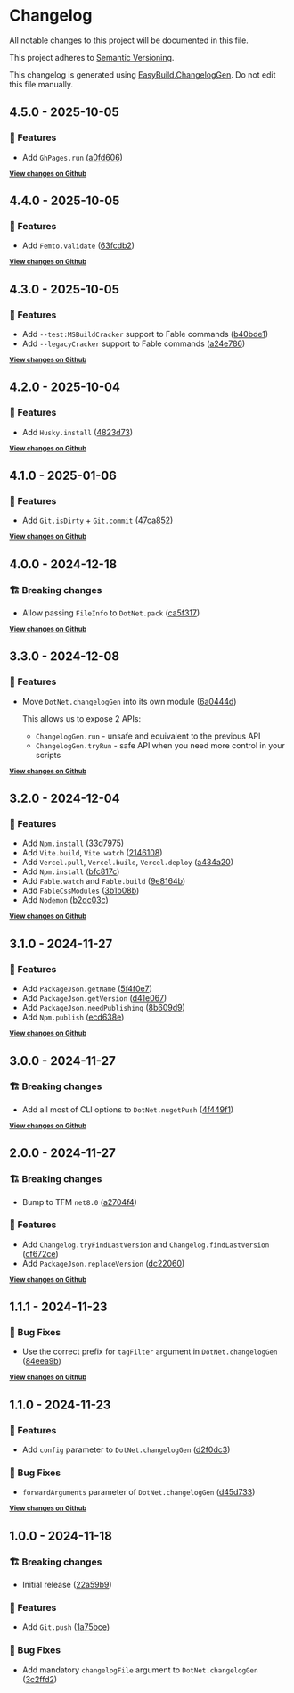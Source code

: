 # Changelog

All notable changes to this project will be documented in this file.

This project adheres to [Semantic Versioning](https://semver.org/spec/v2.0.0.html).

This changelog is generated using [EasyBuild.ChangelogGen](https://github.com/easybuild-org/EasyBuild.ChangelogGen). Do not edit this file manually.

<!-- EasyBuild: START -->
<!-- last_commit_released: a0fd606e78e2bc20c06a8f13e205a06f7e3186ee -->
<!-- EasyBuild: END -->

## 4.5.0 - 2025-10-05

### 🚀 Features

* Add `GhPages.run` ([a0fd606](https://github.com/easybuild-org/EasyBuild.Tools/commit/a0fd606e78e2bc20c06a8f13e205a06f7e3186ee))

<strong><small>[View changes on Github](https://github.com/easybuild-org/EasyBuild.Tools/compare/63fcdb24930218e1f2fe9d57a388ff3ef93a4114..a0fd606e78e2bc20c06a8f13e205a06f7e3186ee)</small></strong>

## 4.4.0 - 2025-10-05

### 🚀 Features

* Add `Femto.validate` ([63fcdb2](https://github.com/easybuild-org/EasyBuild.Tools/commit/63fcdb24930218e1f2fe9d57a388ff3ef93a4114))

<strong><small>[View changes on Github](https://github.com/easybuild-org/EasyBuild.Tools/compare/a24e7862f1b91261573eb00f2ba89e216fa6b66c..63fcdb24930218e1f2fe9d57a388ff3ef93a4114)</small></strong>

## 4.3.0 - 2025-10-05

### 🚀 Features

* Add `--test:MSBuildCracker` support to Fable commands ([b40bde1](https://github.com/easybuild-org/EasyBuild.Tools/commit/b40bde1235c9d09bc3d100c0bc84ab3c33049f6b))
* Add `--legacyCracker` support to Fable commands ([a24e786](https://github.com/easybuild-org/EasyBuild.Tools/commit/a24e7862f1b91261573eb00f2ba89e216fa6b66c))

<strong><small>[View changes on Github](https://github.com/easybuild-org/EasyBuild.Tools/compare/be3b9e4fa8904b4916c2f5bb40bd865310e1f452..a24e7862f1b91261573eb00f2ba89e216fa6b66c)</small></strong>

## 4.2.0 - 2025-10-04

### 🚀 Features

* Add `Husky.install` ([4823d73](https://github.com/easybuild-org/EasyBuild.Tools/commit/4823d7333e7d8ab4cf517c30f4b7fc715ad41436))

<strong><small>[View changes on Github](https://github.com/easybuild-org/EasyBuild.Tools/compare/47ca852f48d9458bb15e87e0856ff8c5f6eba94e..be3b9e4fa8904b4916c2f5bb40bd865310e1f452)</small></strong>

## 4.1.0 - 2025-01-06

### 🚀 Features

* Add `Git.isDirty` + `Git.commit` ([47ca852](https://github.com/easybuild-org/EasyBuild.Tools/commit/47ca852f48d9458bb15e87e0856ff8c5f6eba94e))

<strong><small>[View changes on Github](https://github.com/easybuild-org/EasyBuild.Tools/compare/fe8746f41d62c58740f908a2f88ac07f9d61df4c..47ca852f48d9458bb15e87e0856ff8c5f6eba94e)</small></strong>

## 4.0.0 - 2024-12-18

### 🏗️ Breaking changes

* Allow passing `FileInfo` to `DotNet.pack` ([ca5f317](https://github.com/easybuild-org/EasyBuild.Tools/commit/ca5f317ea749079e140a4394943511242cf74c96))

<strong><small>[View changes on Github](https://github.com/easybuild-org/EasyBuild.Tools/compare/6a0444d6243a5ae97b28b37d0b4f7a05c1d988c7..fe8746f41d62c58740f908a2f88ac07f9d61df4c)</small></strong>

## 3.3.0 - 2024-12-08

### 🚀 Features

* Move `DotNet.changelogGen` into its own module ([6a0444d](https://github.com/easybuild-org/EasyBuild.Tools/commit/6a0444d6243a5ae97b28b37d0b4f7a05c1d988c7))

    This allows us to expose 2 APIs:

    - `ChangelogGen.run` - unsafe and equivalent to the previous API
    - `ChangelogGen.tryRun` - safe API when you need more control in your scripts

<strong><small>[View changes on Github](https://github.com/easybuild-org/EasyBuild.Tools/compare/b2dc03c252a56ce42b81b24506b98abc45c5fe00..6a0444d6243a5ae97b28b37d0b4f7a05c1d988c7)</small></strong>

## 3.2.0 - 2024-12-04

### 🚀 Features

* Add `Npm.install` ([33d7975](https://github.com/easybuild-org/EasyBuild.Tools/commit/33d797503e094cf434138fcfb2361694e85d81af))
* Add `Vite.build`, `Vite.watch` ([2146108](https://github.com/easybuild-org/EasyBuild.Tools/commit/2146108e84df05ba4f170ba98e35d98c6e98a9b6))
* Add `Vercel.pull`, `Vercel.build`, `Vercel.deploy` ([a434a20](https://github.com/easybuild-org/EasyBuild.Tools/commit/a434a20c9d9c68d7259f3222054c0e5500a25823))
* Add `Npm.install` ([bfc817c](https://github.com/easybuild-org/EasyBuild.Tools/commit/bfc817c55ea1a082157d706f630f29d4a7276b89))
* Add `Fable.watch` and `Fable.build` ([9e8164b](https://github.com/easybuild-org/EasyBuild.Tools/commit/9e8164b9ca8385af5d9d34c3837e934ef9b6bd13))
* Add `FableCssModules` ([3b1b08b](https://github.com/easybuild-org/EasyBuild.Tools/commit/3b1b08b89cb6e4e818a934295f926ce8df18b191))
* Add `Nodemon` ([b2dc03c](https://github.com/easybuild-org/EasyBuild.Tools/commit/b2dc03c252a56ce42b81b24506b98abc45c5fe00))

<strong><small>[View changes on Github](https://github.com/easybuild-org/EasyBuild.Tools/compare/3f7c1af7384fcb799ac028074287623ad3bc179a..b2dc03c252a56ce42b81b24506b98abc45c5fe00)</small></strong>

## 3.1.0 - 2024-11-27

### 🚀 Features

* Add `PackageJson.getName` ([5f4f0e7](https://github.com/easybuild-org/EasyBuild.Tools/commit/5f4f0e7f0aad6f72c7758949c4a448c742e5340d))
* Add `PackageJson.getVersion` ([d41e067](https://github.com/easybuild-org/EasyBuild.Tools/commit/d41e067831ce69a5bdcd254fb9669e6541245456))
* Add `PackageJson.needPublishing` ([8b609d9](https://github.com/easybuild-org/EasyBuild.Tools/commit/8b609d99513e38ea7320d6dfedfdceb9686afc09))
* Add `Npm.publish` ([ecd638e](https://github.com/easybuild-org/EasyBuild.Tools/commit/ecd638edc38be38a3247aa7891a762c92e8ea973))

<strong><small>[View changes on Github](https://github.com/easybuild-org/EasyBuild.Tools/compare/4f449f11c347ef3244d623c43246d022d984cdae..3f7c1af7384fcb799ac028074287623ad3bc179a)</small></strong>

## 3.0.0 - 2024-11-27

### 🏗️ Breaking changes

* Add all most of CLI options to `DotNet.nugetPush` ([4f449f1](https://github.com/easybuild-org/EasyBuild.Tools/commit/4f449f11c347ef3244d623c43246d022d984cdae))

<strong><small>[View changes on Github](https://github.com/easybuild-org/EasyBuild.Tools/compare/cdd4b51af8089e568089b977698abc66d650e88f..4f449f11c347ef3244d623c43246d022d984cdae)</small></strong>

## 2.0.0 - 2024-11-27

### 🏗️ Breaking changes

* Bump to TFM `net8.0` ([a2704f4](https://github.com/easybuild-org/EasyBuild.Tools/commit/a2704f4b9a51d5f0fb0f7fbdb70f1a7829fe194d))

### 🚀 Features

* Add `Changelog.tryFindLastVersion` and `Changelog.findLastVersion` ([cf672ce](https://github.com/easybuild-org/EasyBuild.Tools/commit/cf672ce6beb4c10b195685f1390260e47dbfc30c))
* Add `PackageJson.replaceVersion` ([dc22060](https://github.com/easybuild-org/EasyBuild.Tools/commit/dc220606e09c34dfba8f04cc7a816111c0ad1320))

<strong><small>[View changes on Github](https://github.com/easybuild-org/EasyBuild.Tools/compare/84eea9be8361d6ecfcd2d6a02350c6ab0f0d3eff..cdd4b51af8089e568089b977698abc66d650e88f)</small></strong>

## 1.1.1 - 2024-11-23

### 🐞 Bug Fixes

* Use the correct prefix  for `tagFilter` argument in `DotNet.changelogGen` ([84eea9b](https://github.com/easybuild-org/EasyBuild.Tools/commit/84eea9be8361d6ecfcd2d6a02350c6ab0f0d3eff))

<strong><small>[View changes on Github](https://github.com/easybuild-org/EasyBuild.Tools/compare/d45d733b306248cf7374abd0016ea8028b1bc93d..84eea9be8361d6ecfcd2d6a02350c6ab0f0d3eff)</small></strong>

## 1.1.0 - 2024-11-23

### 🚀 Features

* Add `config` parameter to `DotNet.changelogGen` ([d2f0dc3](https://github.com/easybuild-org/EasyBuild.Tools/commit/d2f0dc3b91b8fc7a52afbf179e0780e15561be1d))

### 🐞 Bug Fixes

* `forwardArguments` parameter of `DotNet.changelogGen` ([d45d733](https://github.com/easybuild-org/EasyBuild.Tools/commit/d45d733b306248cf7374abd0016ea8028b1bc93d))

<strong><small>[View changes on Github](https://github.com/easybuild-org/EasyBuild.Tools/compare/3c2ffd23492859b26a851a2e670fadf61e6c955a..d45d733b306248cf7374abd0016ea8028b1bc93d)</small></strong>

## 1.0.0 - 2024-11-18

### 🏗️ Breaking changes

* Initial release ([22a59b9](https://github.com/easybuild-org/EasyBuild.Tools/commit/22a59b9d8905d7ac52c52fbff8a98b6b234c23b7))

### 🚀 Features

* Add `Git.push` ([1a75bce](https://github.com/easybuild-org/EasyBuild.Tools/commit/1a75bceb2db14e2764337308d8fbabbe396b2698))

### 🐞 Bug Fixes

* Add mandatory `changelogFile` argument to `DotNet.changelogGen` ([3c2ffd2](https://github.com/easybuild-org/EasyBuild.Tools/commit/3c2ffd23492859b26a851a2e670fadf61e6c955a))
